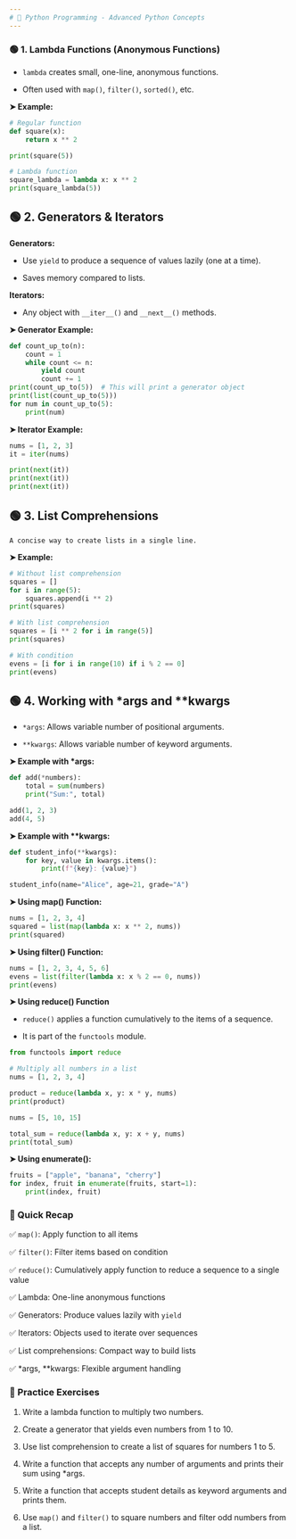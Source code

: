 ```yaml
---
# 📓 Python Programming - Advanced Python Concepts
---
```


### 🟢 **1. Lambda Functions (Anonymous Functions)**

- `lambda` creates small, one-line, anonymous functions.

- Often used with `map()`, `filter()`, `sorted()`, etc.

**➤ Example:**


```python
# Regular function
def square(x):
    return x ** 2

print(square(5))

# Lambda function
square_lambda = lambda x: x ** 2
print(square_lambda(5))
```

## 🟢 2. Generators & Iterators

**Generators:**
- Use `yield` to produce a sequence of values lazily (one at a time).

- Saves memory compared to lists.

**Iterators:**
- Any object with `__iter__()` and `__next__()` methods.


**➤ Generator Example:**


```python
def count_up_to(n):
    count = 1
    while count <= n:
        yield count
        count += 1
print(count_up_to(5))  # This will print a generator object
print(list(count_up_to(5)))
for num in count_up_to(5):
    print(num)
```

**➤ Iterator Example:**


```python
nums = [1, 2, 3]
it = iter(nums)

print(next(it))
print(next(it))
print(next(it))
```

## 🟢 3. List Comprehensions

```A concise way to create lists in a single line.```

**➤ Example:**


```python
# Without list comprehension
squares = []
for i in range(5):
    squares.append(i ** 2)
print(squares)

# With list comprehension
squares = [i ** 2 for i in range(5)]
print(squares)

# With condition
evens = [i for i in range(10) if i % 2 == 0]
print(evens)

```

## 🟢 4. Working with *args and **kwargs

- `*args`: Allows variable number of positional arguments.

- `**kwargs`: Allows variable number of keyword arguments.

**➤ Example with \*args:**


```python
def add(*numbers):
    total = sum(numbers)
    print("Sum:", total)

add(1, 2, 3)
add(4, 5)
```

**➤ Example with \*\*kwargs:**


```python
def student_info(**kwargs):
    for key, value in kwargs.items():
        print(f"{key}: {value}")

student_info(name="Alice", age=21, grade="A")
```

**➤ Using map() Function:**


```python
nums = [1, 2, 3, 4]
squared = list(map(lambda x: x ** 2, nums))
print(squared)
```

**➤ Using filter() Function:**


```python
nums = [1, 2, 3, 4, 5, 6]
evens = list(filter(lambda x: x % 2 == 0, nums))
print(evens)
```

**➤ Using reduce() Function**
- `reduce()` applies a function cumulatively to the items of a sequence.

- It is part of the `functools` module.


```python
from functools import reduce

# Multiply all numbers in a list
nums = [1, 2, 3, 4]

product = reduce(lambda x, y: x * y, nums)
print(product)

```


```python
nums = [5, 10, 15]

total_sum = reduce(lambda x, y: x + y, nums)
print(total_sum)
```

**➤ Using enumerate():**


```python
fruits = ["apple", "banana", "cherry"]
for index, fruit in enumerate(fruits, start=1):
    print(index, fruit)
```

### **🎯 Quick Recap**

✅ `map()`: Apply function to all items  

✅ `filter()`: Filter items based on condition  

✅ `reduce()`: Cumulatively apply function to reduce a sequence to a single value  

✅ Lambda: One-line anonymous functions  

✅ Generators: Produce values lazily with `yield`  

✅ Iterators: Objects used to iterate over sequences  

✅ List comprehensions: Compact way to build lists  

✅ *args, **kwargs: Flexible argument handling  

### **📝 Practice Exercises**

1. Write a lambda function to multiply two numbers.

2. Create a generator that yields even numbers from 1 to 10.

3. Use list comprehension to create a list of squares for numbers 1 to 5.

4. Write a function that accepts any number of arguments and prints their sum using *args.

5. Write a function that accepts student details as keyword arguments and prints them.

6. Use `map()` and `filter()` to square numbers and filter odd numbers from a list.
